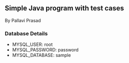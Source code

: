 ## Simple Java program with test cases
By Pallavi Prasad


### Database Details
- MYSQL_USER: root
- MYSQL_PASSWORD: password
- MYSQL_DATABASE: sample
